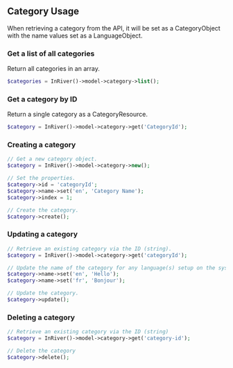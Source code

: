 ## Category Usage

When retrieving a category from the API, it will be set as a CategoryObject with the name values set as a LanguageObject.

### Get a list of all categories
Return all categories in an array.
```php
$categories = InRiver()->model->category->list();
```

### Get a category by ID
Return a single category as a CategoryResource.
```php
$category = InRiver()->model->category->get('CategoryId');
```

### Creating a category

```php
// Get a new category object.
$category = InRiver()->model->category->new();

// Set the properties.
$category->id = 'categoryId';
$category->name->set('en', 'Category Name');
$category->index = 1;

// Create the category.
$category->create();
```

### Updating a category

```php
// Retrieve an existing category via the ID (string).
$category = InRiver()->model->category->get('categoryId');

// Update the name of the category for any language(s) setup on the system.
$category->name->set('en', 'Hello');
$category->name->set('fr', 'Bonjour');

// Update the category.
$category->update();
```

### Deleting a category

```php
// Retrieve an existing category via the ID (string)
$category = InRiver()->model->category->get('category-id');

// Delete the category
$category->delete();
```
